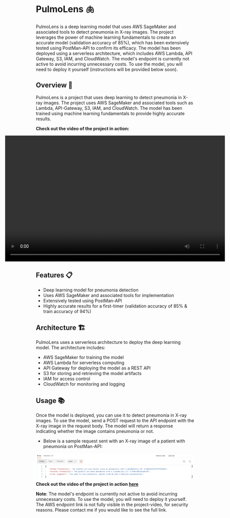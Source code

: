 # PulmoLens 🫁

PulmoLens is a deep learning model that uses AWS SageMaker and associated tools to detect pneumonia in X-ray images. The project leverages the power of machine learning fundamentals to create an accurate model (validation accuracy of 85%), which has been extensively tested using PostMan-API to confirm its efficacy. The model has been deployed using a serverless architecture, which includes AWS Lambda, API Gateway, S3, IAM, and CloudWatch. The model's endpoint is currently not active to avoid incurring unnecessary costs. To use the model, you will need to deploy it yourself (instructions will be provided below soon).

## Overview 👀

PulmoLens is a project that uses deep learning to detect pneumonia in X-ray images. The project uses AWS SageMaker and associated tools such as Lambda, API-Gateway, S3, IAM, and CloudWatch. The model has been trained using machine learning fundamentals to provide highly accurate results.

**Check out the video of the project in action:**

<div style="display: flex; justify-content: center;">
  <video width="700" height="400" controls>
    <source src="https://github.com/akkik04/PulmoLens/raw/main/assets/PulmoLens-InAction.mp4" type="video/mp4">
    Your browser does not support the video tag.
  </video>
</div>

## Features 📋 

* Deep learning model for pneumonia detection
* Uses AWS SageMaker and associated tools for implementation
* Extensively tested using PostMan-API
* Highly accurate results for a first-timer (validation accuracy of 85% & train accuracy of 94%)

## Architecture 🏗

PulmoLens uses a serverless architecture to deploy the deep learning model. The architecture includes:

* AWS SageMaker for training the model
* AWS Lambda for serverless computing
* API Gateway for deploying the model as a REST API
* S3 for storing and retrieving the model artifacts
* IAM for access control
* CloudWatch for monitoring and logging

## Usage 📚

Once the model is deployed, you can use it to detect pneumonia in X-ray images. To use the model, send a POST request to the API endpoint with the X-ray image in the request body. The model will return a response indicating whether the image contains pneumonia or not.

* Below is a sample request sent with an X-ray image of a patient with pneumonia on PostMan-API:

![Alt text](assets/pulmolens_sample_response.png)
**Check out the video of the project in action [here](https://github.com/akkik04/PulmoLens/blob/main/assets/PulmoLens-InAction.mp4)**

**Note**: The model's endpoint is currently not active to avoid incurring unnecessary costs. To use the model, you will need to deploy it yourself. The AWS endpoint link is not fully visible in the project-video, for security reasons. Please contact me if you would like to see the full link.
